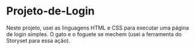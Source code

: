 # Projeto-de-Login
Neste projeto, usei as linguagens HTML e CSS para executar uma página de login simples. O gato e o foguete se mechem (usei a ferramenta do Storyset para essa ação).
